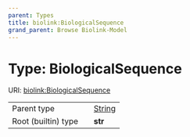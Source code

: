 ```yaml
---
parent: Types
title: biolink:BiologicalSequence
grand_parent: Browse Biolink-Model
---
```


# Type: BiologicalSequence




URI: [biolink:BiologicalSequence](https://w3id.org/biolink/vocab/BiologicalSequence)

|  |  |  |
| --- | --- | --- |
| Parent type | | [String](types/String.md) |
| Root (builtin) type | | **str** |

